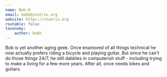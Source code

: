 ```yaml
---
name: Bob H
email: bobh@statrix.org
website: https://statrix.org
routable: false
taxonomy:
    author: bobh 
---
```


Bob is yet another aging geek. Once enamored of all things technical he now actually prefers riding a bicycle and playing guitar. But since he can't do those things 24/7, he still dabbles in computerish stuff - including trying to make a living for a few more years. After all, once needs bikes and guitars. 

